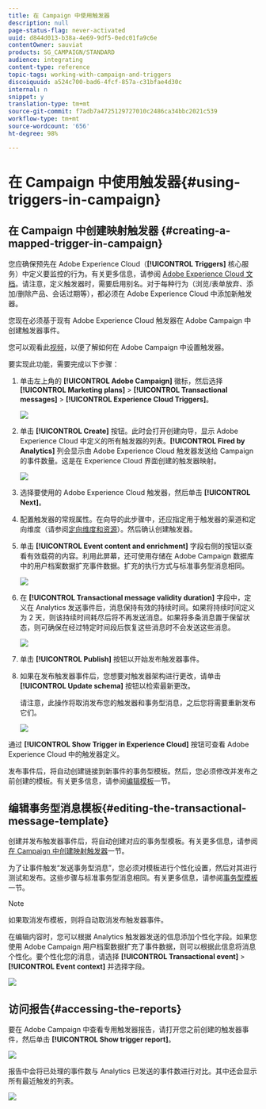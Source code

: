 ```yaml
---
title: 在 Campaign 中使用触发器
description: null
page-status-flag: never-activated
uuid: d844d013-b38a-4e69-9df5-0edc01fa9c6e
contentOwner: sauviat
products: SG_CAMPAIGN/STANDARD
audience: integrating
content-type: reference
topic-tags: working-with-campaign-and-triggers
discoiquuid: a524c700-bad6-4fcf-857a-c31bfae4d30c
internal: n
snippet: y
translation-type: tm+mt
source-git-commit: f7adb7a4725129727010c2486ca34bbc2021c539
workflow-type: tm+mt
source-wordcount: '656'
ht-degree: 98%

---
```



# 在 Campaign 中使用触发器{#using-triggers-in-campaign}

## 在 Campaign 中创建映射触发器 {#creating-a-mapped-trigger-in-campaign}

您应确保预先在 Adobe Experience Cloud（**[!UICONTROL Triggers]** 核心服务）中定义要监控的行为。有关更多信息，请参阅 [Adobe Experience Cloud 文档](https://docs.adobe.com/content/help/en/core-services/interface/activation/triggers.html)。请注意，定义触发器时，需要启用别名。对于每种行为（浏览/表单放弃、添加/删除产品、会话过期等），都必须在 Adobe Experience Cloud 中添加新触发器。

您现在必须基于现有 Adobe Experience Cloud 触发器在 Adobe Campaign 中创建触发器事件。

您可以观看此[视频](https://helpx.adobe.com/cn/marketing-cloud/how-to/email-marketing.html#step-two)，以便了解如何在 Adobe Campaign 中设置触发器。

要实现此功能，需要完成以下步骤：

1. 单击左上角的 **[!UICONTROL Adobe Campaign]** 徽标，然后选择 **[!UICONTROL Marketing plans]** > **[!UICONTROL Transactional messages]** > **[!UICONTROL Experience Cloud Triggers]**。

   ![](assets/remarketing_1.png)

1. 单击 **[!UICONTROL Create]** 按钮。此时会打开创建向导，显示 Adobe Experience Cloud 中定义的所有触发器的列表。**[!UICONTROL Fired by Analytics]** 列会显示由 Adobe Experience Cloud 触发器发送给 Campaign 的事件数量。这是在 Experience Cloud 界面创建的触发器映射。

   ![](assets/remarketing_2.png)

1. 选择要使用的 Adobe Experience Cloud 触发器，然后单击 **[!UICONTROL Next]**。
1. 配置触发器的常规属性。在向导的此步骤中，还应指定用于触发器的渠道和定向维度（请参阅[定向维度和资源](../../automating/using/query.md#targeting-dimensions-and-resources)）。然后确认创建触发器。
1. 单击 **[!UICONTROL Event content and enrichment]** 字段右侧的按钮以查看有效载荷的内容。利用此屏幕，还可使用存储在 Adobe Campaign 数据库中的用户档案数据扩充事件数据。扩充的执行方式与标准事务型消息相同。

   ![](assets/remarketing_3.png)

1. 在 **[!UICONTROL Transactional message validity duration]** 字段中，定义在 Analytics 发送事件后，消息保持有效的持续时间。如果将持续时间定义为 2 天，则该持续时间耗尽后将不再发送消息。如果将多条消息置于保留状态，则可确保在经过特定时间段后恢复这些消息时不会发送这些消息。

   ![](assets/remarketing_4.png)

1. 单击 **[!UICONTROL Publish]** 按钮以开始发布触发器事件。
1. 如果在发布触发器事件后，您想要对触发器架构进行更改，请单击 **[!UICONTROL Update schema]** 按钮以检索最新更改。

   请注意，此操作将取消发布您的触发器和事务型消息，之后您将需要重新发布它们。

   ![](assets/remarketing_11.png)

通过 **[!UICONTROL Show Trigger in Experience Cloud]** 按钮可查看 Adobe Experience Cloud 中的触发器定义。

发布事件后，将自动创建链接到新事件的事务型模板。然后，您必须修改并发布之前创建的模板。有关更多信息，请参阅[编辑模板](../../start/using/marketing-activity-templates.md)一节。

## 编辑事务型消息模板{#editing-the-transactional-message-template}

创建并发布触发器事件后，将自动创建对应的事务型模板。有关更多信息，请参阅[在 Campaign 中创建映射触发器](#creating-a-mapped-trigger-in-campaign)一节。

为了让事件触发“发送事务型消息”，您必须对模板进行个性化设置，然后对其进行测试和发布。这些步骤与标准事务型消息相同。有关更多信息，请参阅[事务型模板](../../channels/using/event-transactional-messages.md#personalizing-a-transactional-message)一节。

>[!NOTE]
>
>如果取消发布模板，则将自动取消发布触发器事件。

在编辑内容时，您可以根据 Analytics 触发器发送的信息添加个性化字段。如果您使用 Adobe Campaign 用户档案数据扩充了事件数据，则可以根据此信息将消息个性化。要个性化您的消息，请选择 **[!UICONTROL Transactional event]** > **[!UICONTROL Event context]** 并选择字段。

![](assets/remarketing_8.png)

## 访问报告{#accessing-the-reports}

要在 Adobe Campaign 中查看专用触发器报告，请打开您之前创建的触发器事件，然后单击 **[!UICONTROL Show trigger report]**。

![](assets/remarketing_9.png)

报告中会将已处理的事件数与 Analytics 已发送的事件数进行对比。其中还会显示所有最近触发的列表。

![](assets/trigger_uc_browse_14.png)

